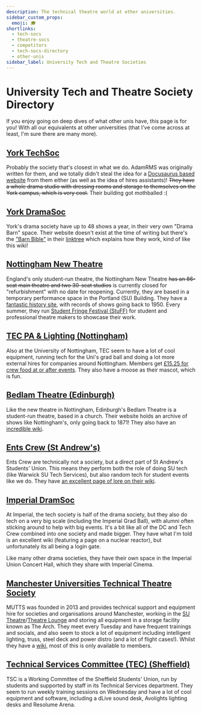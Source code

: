 ```yaml
---
description: The technical theatre world at other universities.
sidebar_custom_props:
  emoji: 🎓
shortlinks:
  - tech-socs
  - theatre-socs
  - competitors
  - tech-socs-directory
  - other-unis
sidebar_label: University Tech and Theatre Societies
---
```


# University Tech and Theatre Society Directory

If you enjoy going on deep dives of what other unis have, this page is for you! With all our equivalents at other
universities (that I've come across at least, I'm sure there are many more).

## [York TechSoc](https://yorktechsoc.org/)

Probably the society that's closest in what we do. AdamRMS was originally written for them, and we totally didn't steal
the idea for a [Docusaurus based website](https://yorktechsoc.org/docs/category/where-we-work) from them either (as well
as the idea of hires assistants)! ~~They have a whole drama studio with dressing rooms and storage to themselves on the
York campus, which is very cool.~~ Their building got mothballed :(

## [York DramaSoc](https://www.yorkdramasoc.com/)

York's drama society have up to 48 shows a year, in their very own "Drama Barn" space. Their website doesn't exist at
the time of writing but there's the
["Barn Bible"](https://docs.google.com/document/d/1O3b3ZFxVWKakrXMquYUU2sQv9_lJz9XNJIYo6r1l-Rk/edit?usp=sharing) in
their [linktree](https://linktr.ee/uoydramasoc) which explains how they work, kind of like this wiki!

## [Nottingham New Theatre](https://newtheatre.org.uk/)

England's only student-run theatre, the Nottingham New Theatre ~~has an 86-seat main theatre and two 30-seat studios~~
is currently closed for "refurbishment" with no date for reopening. Currently, they are based in a temporary performance
space in the Portland (SU) Building. They have a [fantastic history site](https://history.newtheatre.org.uk/), with
records of shows going back to 1950. Every summer, they run
[Student Fringe Festival (StuFF)](https://newtheatre.org.uk/stuff/) for student and professional theatre makers to
showcase their work.

## [TEC PA & Lighting (Nottingham)](https://www.nottinghamtec.co.uk/)

Also at the University of Nottingham, TEC seem to have a lot of cool equipment, running tech for the Uni's grad ball and
doing a lot more external hires for companies around Nottingham. Members get
[£15.25 for crew food at or after events](https://join.nottinghamtec.co.uk/). They also have a moose as their mascot,
which is fun.

## [Bedlam Theatre (Edinburgh)](https://www.bedlamtheatre.co.uk/)

Like the new theatre in Nottingham, Edinburgh's Bedlam Theatre is a student-run theatre, based in a church. Their
website holds an archive of shows like Nottingham's, only going back to 1871! They also have an
[incredible wiki](https://wiki.bedlamtheatre.co.uk/).

## [Ents Crew (St Andrew's)](https://entscrew.net/)

Ents Crew are technically not a society, but a direct part of St Andrew's Students' Union. This means they perform both
the role of doing SU tech (like Warwick SU Tech Services), but also random tech for student events like we do. They have
[an excellent page of lore on their wiki](https://wiki.entscrew.net/doku.php?id=ents:lore:book).

## [Imperial DramSoc](https://dramsoc.org/)

At Imperial, the tech society is half of the drama society, but they also do tech on a very big scale (including the
Imperial Grad Ball), with alumni often sticking around to help with big events. It's a bit like all of the DC and Tech
Crew combined into one society and made bigger. They have what I'm told is an excellent wiki (featuring a page on a
nuclear reactor), but unfortunately its all being a login gate.

Like many other drama societies, they have their own space in the Imperial Union Concert Hall, which they share with
Imperial Cinema.

## [Manchester Universities Technical Theatre Society](https://mutts.org.uk/)

MUTTS was founded in 2013 and provides technical support and equipment hire for societies and organisations around
Manchester, working in the
[SU Theatre](https://manchesterstudentsunion.com/room-booking/theatre)/[Theatre Lounge](https://manchesterstudentsunion.com/room-booking/theatre-lounge)
and storing all equipment in a storage facility known as The Arch. They meet every Tuesday and have frequent trainings
and socials, and also seem to stock a lot of equipment including intelligent lighting, truss, steel deck and power
distro (and a lot of flight cases!). Whilst they have a [wiki](https://wiki.mutts.org.uk), most of this is only
available to members.

## [Technical Services Committee (TEC) (Sheffield)](https://tsc.sites.sheffield.ac.uk/)

TSC is a Working Committee of the Sheffield Students' Union, run by students and supported by staff in its Technical
Services department. They seem to run weekly training sessions on Wednesday and have a lot of cool equipment and
software, including a dLive sound desk, Avolights lighting desks and Resolume Arena.
